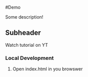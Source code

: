 #Demo

Some description!

## Subheader

Watch tutorial on YT

### Local Development

1. Open index.html in you browswer 